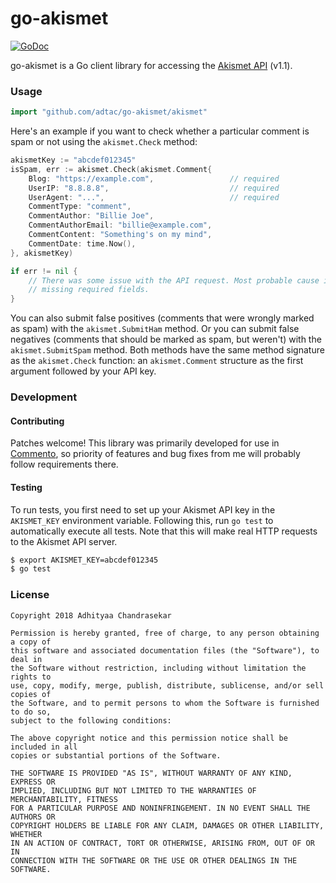 # go-akismet

[![GoDoc](https://godoc.org/github.com/adtac/go-akismet/github?status.svg)](https://godoc.org/github.com/adtac/go-akismet)

go-akismet is a Go client library for accessing the [Akismet API](https://akismet.com/development/api/) (v1.1).

### Usage

```go
import "github.com/adtac/go-akismet/akismet"
```

Here's an example if you want to check whether a particular comment is spam or not using the `akismet.Check` method:

```go
akismetKey := "abcdef012345"
isSpam, err := akismet.Check(akismet.Comment{
	Blog: "https://example.com",                 // required
	UserIP: "8.8.8.8",                           // required
	UserAgent: "...",                            // required
	CommentType: "comment",
	CommentAuthor: "Billie Joe",
	CommentAuthorEmail: "billie@example.com",
	CommentContent: "Something's on my mind",
	CommentDate: time.Now(),
}, akismetKey)

if err != nil {
	// There was some issue with the API request. Most probable cause is
	// missing required fields.
}
```

You can also submit false positives (comments that were wrongly marked as spam)
with the `akismet.SubmitHam` method. Or you can submit false negatives (comments
that should be marked as spam, but weren't) with the `akismet.SubmitSpam` method.
Both methods have the same method signature as the `akismet.Check` function: an
`akismet.Comment` structure as the first argument followed by your API key.

### Development

#### Contributing

Patches welcome! This library was primarily developed for use in [Commento](https://github.com/adtac/commento), so priority of features and bug fixes from me will probably follow requirements there.

#### Testing

To run tests, you first need to set up your Akismet API key in the `AKISMET_KEY` environment variable. Following this, run `go test` to automatically execute all tests. Note that this will make real HTTP requests to the Akismet API server.

```bash
$ export AKISMET_KEY=abcdef012345
$ go test
```

### License

```
Copyright 2018 Adhityaa Chandrasekar

Permission is hereby granted, free of charge, to any person obtaining a copy of
this software and associated documentation files (the "Software"), to deal in
the Software without restriction, including without limitation the rights to
use, copy, modify, merge, publish, distribute, sublicense, and/or sell copies of
the Software, and to permit persons to whom the Software is furnished to do so,
subject to the following conditions:

The above copyright notice and this permission notice shall be included in all
copies or substantial portions of the Software.

THE SOFTWARE IS PROVIDED "AS IS", WITHOUT WARRANTY OF ANY KIND, EXPRESS OR
IMPLIED, INCLUDING BUT NOT LIMITED TO THE WARRANTIES OF MERCHANTABILITY, FITNESS
FOR A PARTICULAR PURPOSE AND NONINFRINGEMENT. IN NO EVENT SHALL THE AUTHORS OR
COPYRIGHT HOLDERS BE LIABLE FOR ANY CLAIM, DAMAGES OR OTHER LIABILITY, WHETHER
IN AN ACTION OF CONTRACT, TORT OR OTHERWISE, ARISING FROM, OUT OF OR IN
CONNECTION WITH THE SOFTWARE OR THE USE OR OTHER DEALINGS IN THE SOFTWARE.
```
